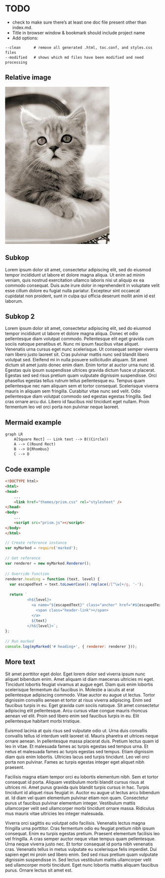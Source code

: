 # TODO
* check to make sure there’s at least one doc file present other than index.md.
* Title in browser window & bookmark should include project name
* Add options:
```
--clean      # remove all generated .html, toc.conf, and styles.css files
--modified   # shows which md files have been modified and need processing
```

## Relative image 
![](../example-image.jpg)

## Subkop
Lorem ipsum dolor sit amet, consectetur adipiscing elit, sed do eiusmod tempor incididunt ut labore et dolore magna aliqua. Ut enim ad minim veniam, quis nostrud exercitation ullamco laboris nisi ut aliquip ex ea commodo consequat. Duis aute irure dolor in reprehenderit in voluptate velit esse cillum dolore eu fugiat nulla pariatur. Excepteur sint occaecat cupidatat non proident, sunt in culpa qui officia deserunt mollit anim id est laborum.


## Subkop 2
Lorem ipsum dolor sit amet, consectetur adipiscing elit, sed do eiusmod tempor incididunt ut labore et dolore magna aliqua. Donec et odio pellentesque diam volutpat commodo. Pellentesque elit eget gravida cum sociis natoque penatibus et. Nunc mi ipsum faucibus vitae aliquet. Venenatis urna cursus eget nunc scelerisque. Ut consequat semper viverra nam libero justo laoreet sit. Cras pulvinar mattis nunc sed blandit libero volutpat sed. Eleifend mi in nulla posuere sollicitudin aliquam. Sit amet dictum sit amet justo donec enim diam. Enim tortor at auctor urna nunc id. Egestas quis ipsum suspendisse ultrices gravida dictum fusce ut placerat. Egestas sed sed risus pretium quam vulputate dignissim suspendisse. Orci phasellus egestas tellus rutrum tellus pellentesque eu. Tempus quam pellentesque nec nam aliquam sem et tortor consequat. Scelerisque viverra mauris in aliquam sem fringilla. Curabitur vitae nunc sed velit. Odio pellentesque diam volutpat commodo sed egestas egestas fringilla. Sed cras ornare arcu dui. Libero id faucibus nisl tincidunt eget nullam. Proin fermentum leo vel orci porta non pulvinar neque laoreet.

## Mermaid example

```mermaid
graph LR
    A[Square Rect] -- Link text --> B((Circle))
    A --> C(Round Rect)
    B --> D{Rhombus}
    C --> D
```


## Code example
```html
<!DOCTYPE html>
<html>
<head>
	...
	<link href="themes/prism.css" rel="stylesheet" />
</head>
<body>
	...
	<script src="prism.js"></script>
</body>
</html>
```

```js
// Create reference instance
var myMarked = require('marked');

// Get reference
var renderer = new myMarked.Renderer();

// Override function
renderer.heading = function (text, level) {
  var escapedText = text.toLowerCase().replace(/[^\w]+/g, '-');

  return `
          <h${level}>
            <a name="${escapedText}" class="anchor" href="#${escapedText}">
              <span class="header-link"></span>
            </a>
            ${text}
          </h${level}>`;
};

// Run marked
console.log(myMarked('# heading+', { renderer: renderer }));
```

## More text

Sit amet porttitor eget dolor. Eget lorem dolor sed viverra ipsum nunc aliquet bibendum enim. Amet aliquam id diam maecenas ultricies mi eget. Tincidunt lobortis feugiat vivamus at augue eget. Diam quis enim lobortis scelerisque fermentum dui faucibus in. Molestie a iaculis at erat pellentesque adipiscing commodo. Vitae auctor eu augue ut lectus. Tortor dignissim convallis aenean et tortor at risus viverra adipiscing. Enim sed faucibus turpis in eu. Eget gravida cum sociis natoque. Sit amet consectetur adipiscing elit pellentesque. Arcu cursus vitae congue mauris rhoncus aenean vel elit. Proin sed libero enim sed faucibus turpis in eu. Elit pellentesque habitant morbi tristique.

Euismod lacinia at quis risus sed vulputate odio ut. Urna duis convallis convallis tellus id interdum velit laoreet id. Mauris pharetra et ultrices neque ornare aenean. In pellentesque massa placerat duis. Pretium lectus quam id leo in vitae. Et malesuada fames ac turpis egestas sed tempus urna. Et netus et malesuada fames ac turpis egestas sed tempus. Etiam dignissim diam quis enim lobortis. Ultricies lacus sed turpis tincidunt. Leo vel orci porta non pulvinar. Fames ac turpis egestas integer eget aliquet nibh praesent.

Facilisis magna etiam tempor orci eu lobortis elementum nibh. Sem et tortor consequat id porta. Aliquam vestibulum morbi blandit cursus risus at ultrices mi. Amet purus gravida quis blandit turpis cursus in hac. Turpis tincidunt id aliquet risus feugiat in. Auctor eu augue ut lectus arcu bibendum at. Id diam vel quam elementum pulvinar etiam non quam. Consectetur purus ut faucibus pulvinar elementum integer. Vestibulum mattis ullamcorper velit sed ullamcorper morbi tincidunt ornare massa. Ridiculus mus mauris vitae ultricies leo integer malesuada.

Viverra orci sagittis eu volutpat odio facilisis. Venenatis lectus magna fringilla urna porttitor. Cras fermentum odio eu feugiat pretium nibh ipsum consequat. Enim eu turpis egestas pretium. Praesent elementum facilisis leo vel fringilla. A cras semper auctor neque vitae tempus quam pellentesque. Urna neque viverra justo nec. Et tortor consequat id porta nibh venenatis cras. Venenatis tellus in metus vulputate eu scelerisque felis imperdiet. Dui sapien eget mi proin sed libero enim. Sed sed risus pretium quam vulputate dignissim suspendisse in. Sed lectus vestibulum mattis ullamcorper velit sed ullamcorper morbi tincidunt. Eget nunc lobortis mattis aliquam faucibus purus. Ornare lectus sit amet est.